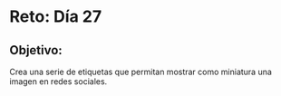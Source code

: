# Reto: Día 27

## Objetivo:
Crea una serie de etiquetas que permitan mostrar como miniatura una imagen en redes sociales.